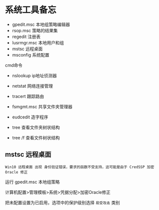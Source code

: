 # 系统工具备忘

- gpedit.msc 本地组策略编辑器
- rsop.msc 策略的结果集
- regedit 注册表
- lusrmgr.msc 本地用户和组
- mstsc 远程桌面
- msconfig 系统配置

cmd命令
- nslookup ip地址侦测器
- netstat 网络连接管理
- tracert 跟踪路由

- fsmgmt.msc 共享文件夹管理器
- eudcedit 造字程序

- tree  查看文件夹树状结构
- tree /f 查看文件树状结构

## mstsc 远程桌面

`Win10 远程桌面 出现 身份验证错误，要求的函数不受支持，这可能是由于 CredSSP 加密 Oracle 修正`

运行 gpedit.msc 本地组策略

计算机配置>管理模板>系统>凭据分配>加密Oracle修正

把未配置设置为已启用，选项中的保护级别选择 `易受攻击` 类别